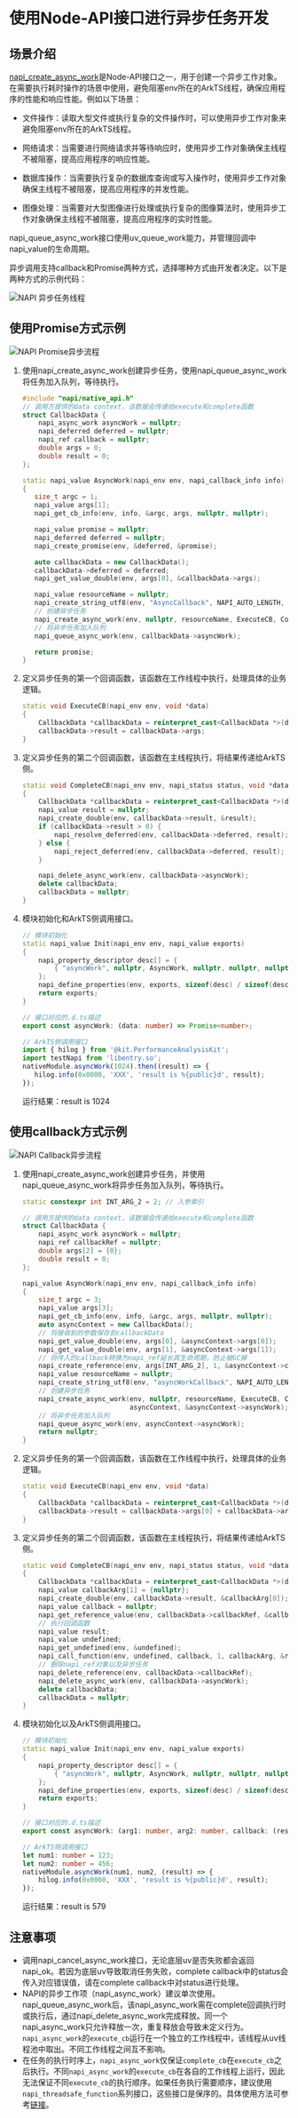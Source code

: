 # 使用Node-API接口进行异步任务开发
<!--Kit: NDK-->
<!--Subsystem: arkcompiler-->
<!--Owner: @xliu-huanwei; @shilei123; @huanghello-->
<!--Designer: @shilei123-->
<!--Tester: @kirl75; @zsw_zhushiwei-->
<!--Adviser: @fang-jinxu-->

## 场景介绍

[napi_create_async_work](../reference/native-lib/napi.md#napi_create_async_work)是Node-API接口之一，用于创建一个异步工作对象。在需要执行耗时操作的场景中使用，避免阻塞env所在的ArkTS线程，确保应用程序的性能和响应性能。例如以下场景：

- 文件操作：读取大型文件或执行复杂的文件操作时，可以使用异步工作对象来避免阻塞env所在的ArkTS线程。

- 网络请求：当需要进行网络请求并等待响应时，使用异步工作对象确保主线程不被阻塞，提高应用程序的响应性能。

- 数据库操作：当需要执行复杂的数据库查询或写入操作时，使用异步工作对象确保主线程不被阻塞，提高应用程序的并发性能。

- 图像处理：当需要对大型图像进行处理或执行复杂的图像算法时，使用异步工作对象确保主线程不被阻塞，提高应用程序的实时性能。

napi_queue_async_work接口使用uv_queue_work能力，并管理回调中napi_value的生命周期。

异步调用支持callback和Promise两种方式，选择哪种方式由开发者决定。以下是两种方式的示例代码：

![NAPI 异步任务线程](figures/napi_async_work.png)

## 使用Promise方式示例

![NAPI Promise异步流程](figures/napi_async_work_with_promise.png)

1. 使用napi_create_async_work创建异步任务，使用napi_queue_async_work将任务加入队列，等待执行。

   ```cpp
   #include "napi/native_api.h"
   // 调用方提供的data context，该数据会传递给execute和complete函数
   struct CallbackData {
       napi_async_work asyncWork = nullptr;
       napi_deferred deferred = nullptr;
       napi_ref callback = nullptr;
       double args = 0;
       double result = 0;
   };

   static napi_value AsyncWork(napi_env env, napi_callback_info info)
   {
      size_t argc = 1;
      napi_value args[1];
      napi_get_cb_info(env, info, &argc, args, nullptr, nullptr);

      napi_value promise = nullptr;
      napi_deferred deferred = nullptr;
      napi_create_promise(env, &deferred, &promise);

      auto callbackData = new CallbackData();
      callbackData->deferred = deferred;
      napi_get_value_double(env, args[0], &callbackData->args);

      napi_value resourceName = nullptr;
      napi_create_string_utf8(env, "AsyncCallback", NAPI_AUTO_LENGTH, &resourceName);
      // 创建异步任务
      napi_create_async_work(env, nullptr, resourceName, ExecuteCB, CompleteCB, callbackData, &callbackData->asyncWork);
      // 将异步任务加入队列
      napi_queue_async_work(env, callbackData->asyncWork);

      return promise;
   }
   ```
   <!-- @[napi_create_async_work](https://gitcode.com/openharmony/applications_app_samples/blob/master/code/DocsSample/ArkTS/NodeAPI/NodeAPIClassicUseCases/NodeAPIAsynchronousTask/entry/src/main/cpp/napi_init.cpp) -->

2. 定义异步任务的第一个回调函数，该函数在工作线程中执行，处理具体的业务逻辑。

   ```cpp
   static void ExecuteCB(napi_env env, void *data)
   {
       CallbackData *callbackData = reinterpret_cast<CallbackData *>(data);
       callbackData->result = callbackData->args;
   }
   ```
   <!-- @[napi_first_call_back_work](https://gitcode.com/openharmony/applications_app_samples/blob/master/code/DocsSample/ArkTS/NodeAPI/NodeAPIClassicUseCases/NodeAPIAsynchronousTask/entry/src/main/cpp/napi_init.cpp) -->

3. 定义异步任务的第二个回调函数，该函数在主线程执行，将结果传递给ArkTS侧。

   ```cpp
   static void CompleteCB(napi_env env, napi_status status, void *data)
   {
       CallbackData *callbackData = reinterpret_cast<CallbackData *>(data);
       napi_value result = nullptr;
       napi_create_double(env, callbackData->result, &result);
       if (callbackData->result > 0) {
           napi_resolve_deferred(env, callbackData->deferred, result);
       } else {
           napi_reject_deferred(env, callbackData->deferred, result);
       }

       napi_delete_async_work(env, callbackData->asyncWork);
       delete callbackData;
       callbackData = nullptr;
   }
   ```
   <!-- @[napi_second_call_back_main](https://gitcode.com/openharmony/applications_app_samples/blob/master/code/DocsSample/ArkTS/NodeAPI/NodeAPIClassicUseCases/NodeAPIAsynchronousTask/entry/src/main/cpp/napi_init.cpp) -->

4. 模块初始化和ArkTS侧调用接口。

   ```cpp
   // 模块初始化
   static napi_value Init(napi_env env, napi_value exports)
   {
       napi_property_descriptor desc[] = {
           { "asyncWork", nullptr, AsyncWork, nullptr, nullptr, nullptr, napi_default, nullptr }
       };
       napi_define_properties(env, exports, sizeof(desc) / sizeof(desc[0]), desc);
       return exports;
   }
    ```
   <!-- @[napi_value_init](https://gitcode.com/openharmony/applications_app_samples/blob/master/code/DocsSample/ArkTS/NodeAPI/NodeAPIClassicUseCases/NodeAPIAsynchronousTask/entry/src/main/cpp/callback.cpp) -->

    ```ts
   // 接口对应的.d.ts描述
   export const asyncWork: (data: number) => Promise<number>;

   // ArkTS侧调用接口
   import { hilog } from '@kit.PerformanceAnalysisKit';
   import testNapi from 'libentry.so';
   nativeModule.asyncWork(1024).then((result) => {
       hilog.info(0x0000, 'XXX', 'result is %{public}d', result);
   });
   ```
   运行结果：result is 1024

## 使用callback方式示例

![NAPI Callback异步流程](figures/napi_async_work_with_callback.png)

1. 使用napi_create_async_work创建异步任务，并使用napi_queue_async_work将异步任务加入队列，等待执行。

   ```cpp
   static constexpr int INT_ARG_2 = 2; // 入参索引

   // 调用方提供的data context，该数据会传递给execute和complete函数
   struct CallbackData {
       napi_async_work asyncWork = nullptr;
       napi_ref callbackRef = nullptr;
       double args[2] = {0};
       double result = 0;
   };

   napi_value AsyncWork(napi_env env, napi_callback_info info)
   {
       size_t argc = 3;
       napi_value args[3];
       napi_get_cb_info(env, info, &argc, args, nullptr, nullptr);
       auto asyncContext = new CallbackData();
       // 将接收到的参数保存到callbackData
       napi_get_value_double(env, args[0], &asyncContext->args[0]);
       napi_get_value_double(env, args[1], &asyncContext->args[1]);
       // 将传入的callback转换为napi_ref延长其生命周期，防止被GC掉
       napi_create_reference(env, args[INT_ARG_2], 1, &asyncContext->callbackRef);
       napi_value resourceName = nullptr;
       napi_create_string_utf8(env, "asyncWorkCallback", NAPI_AUTO_LENGTH, &resourceName);
       // 创建异步任务
       napi_create_async_work(env, nullptr, resourceName, ExecuteCB, CompleteCB,
                              asyncContext, &asyncContext->asyncWork);
       // 将异步任务加入队列
       napi_queue_async_work(env, asyncContext->asyncWork);
       return nullptr;
   }
   ```
   <!-- @[napi_create_queue_async_work](https://gitcode.com/openharmony/applications_app_samples/blob/master/code/DocsSample/ArkTS/NodeAPI/NodeAPIClassicUseCases/NodeAPIAsynchronousTask/entry/src/main/cpp/callback.cpp) -->

2. 定义异步任务的第一个回调函数，该函数在工作线程中执行，处理具体的业务逻辑。

   ```cpp
   static void ExecuteCB(napi_env env, void *data)
   {
       CallbackData *callbackData = reinterpret_cast<CallbackData *>(data);
       callbackData->result = callbackData->args[0] + callbackData->args[1];
   }
   ```
   <!-- @[napi_async_first_call_back_work](https://gitcode.com/openharmony/applications_app_samples/blob/master/code/DocsSample/ArkTS/NodeAPI/NodeAPIClassicUseCases/NodeAPIAsynchronousTask/entry/src/main/cpp/callback.cpp) -->

3. 定义异步任务的第二个回调函数，该函数在主线程执行，将结果传递给ArkTS侧。

   ```cpp
   static void CompleteCB(napi_env env, napi_status status, void *data)
   {
       CallbackData *callbackData = reinterpret_cast<CallbackData *>(data);
       napi_value callbackArg[1] = {nullptr};
       napi_create_double(env, callbackData->result, &callbackArg[0]);
       napi_value callback = nullptr;
       napi_get_reference_value(env, callbackData->callbackRef, &callback);
       // 执行回调函数
       napi_value result;
       napi_value undefined;
       napi_get_undefined(env, &undefined);
       napi_call_function(env, undefined, callback, 1, callbackArg, &result);
       // 删除napi_ref对象以及异步任务
       napi_delete_reference(env, callbackData->callbackRef);
       napi_delete_async_work(env, callbackData->asyncWork);
       delete callbackData;
       callbackData = nullptr;
   }
   ```
   <!-- @[napi_async_second_call_back_work](https://gitcode.com/openharmony/applications_app_samples/blob/master/code/DocsSample/ArkTS/NodeAPI/NodeAPIClassicUseCases/NodeAPIAsynchronousTask/entry/src/main/cpp/callback.cpp) -->

4. 模块初始化以及ArkTS侧调用接口。

   ```cpp
   // 模块初始化
   static napi_value Init(napi_env env, napi_value exports)
   {
       napi_property_descriptor desc[] = {
           { "asyncWork", nullptr, AsyncWork, nullptr, nullptr, nullptr, napi_default, nullptr }
       };
       napi_define_properties(env, exports, sizeof(desc) / sizeof(desc[0]), desc);
       return exports;
   }
   ```
   <!-- @[napi_value_init](https://gitcode.com/openharmony/applications_app_samples/blob/master/code/DocsSample/ArkTS/NodeAPI/NodeAPIClassicUseCases/NodeAPIAsynchronousTask/entry/src/main/cpp/callback.cpp) -->

   ```ts
   // 接口对应的.d.ts描述
   export const asyncWork: (arg1: number, arg2: number, callback: (result: number) => void) => void;

   // ArkTS侧调用接口
   let num1: number = 123;
   let num2: number = 456;
   nativeModule.asyncWork(num1, num2, (result) => {
       hilog.info(0x0000, 'XXX', 'result is %{public}d', result);
   });
   ```
   运行结果：result is 579

## 注意事项
- 调用napi_cancel_async_work接口，无论底层uv是否失败都会返回napi_ok。若因为底层uv导致取消任务失败，complete callback中的status会传入对应错误值，请在complete callback中对status进行处理。
- NAPI的异步工作项（napi_async_work）建议单次使用。napi_queue_async_work后，该napi_async_work需在complete回调执行时或执行后，通过napi_delete_async_work完成释放。同一个napi_async_work只允许释放一次，重复释放会导致未定义行为。
`napi_async_work`的`execute_cb`运行在一个独立的工作线程中，该线程从uv线程池中取出。不同工作线程之间互不影响。
- 在任务的执行时序上，`napi_async_work`仅保证`complete_cb`在`execute_cb`之后执行。不同`napi_async_work`的`execute_cb`在各自的工作线程上运行，因此无法保证不同`execute_cb`的执行顺序。如果任务执行需要顺序，建议使用`napi_threadsafe_function`系列接口，这些接口是保序的。具体使用方法可参考[链接](use-napi-thread-safety.md)。